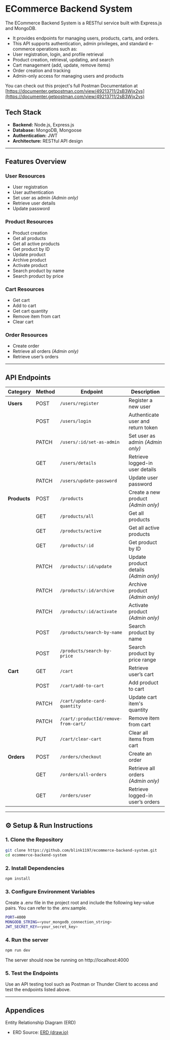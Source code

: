 # ECommerce Backend System
The ECommerce Backend System is a RESTful service built with Express.js and MongoDB.
* It provides endpoints for managing users, products, carts, and orders.
* This API supports authentication, admin privileges, and standard e-commerce operations such as:
* User registration, login, and profile retrieval
* Product creation, retrieval, updating, and search
* Cart management (add, update, remove items)
* Order creation and tracking
* Admin-only access for managing users and products

You can check out this project's full Postman Documentation at
[https://documenter.getpostman.com/view/49213711/2sB3Wjx2vs](https://documenter.getpostman.com/view/49213711/2sB3Wjx2vs)

## Tech Stack
- **Backend:** Node.js, Express.js  
- **Database:** MongoDB, Mongoose  
- **Authentication:** JWT  
- **Architecture:** RESTful API design  

---
## Features Overview

### User Resources
- User registration  
- User authentication  
- Set user as admin *(Admin only)*  
- Retrieve user details  
- Update password  

### Product Resources
- Product creation  
- Get all products  
- Get all active products  
- Get product by ID  
- Update product  
- Archive product  
- Activate product  
- Search product by name  
- Search product by price  

### Cart Resources
- Get cart  
- Add to cart  
- Get cart quantity  
- Remove item from cart  
- Clear cart  

### Order Resources
- Create order  
- Retrieve all orders *(Admin only)*  
- Retrieve user’s orders  

---

## API Endpoints

| Category | Method | Endpoint | Description |
|-----------|--------|-----------|-------------|
| **Users** | POST | `/users/register` | Register a new user |
|  | POST | `/users/login` | Authenticate user and return token |
|  | PATCH | `/users/:id/set-as-admin` | Set user as admin *(Admin only)* |
|  | GET | `/users/details` | Retrieve logged-in user details |
|  | PATCH | `/users/update-password` | Update user password |
| **Products** | POST | `/products` | Create a new product *(Admin only)* |
|  | GET | `/products/all` | Get all products |
|  | GET | `/products/active` | Get all active products |
|  | GET | `/products/:id` | Get product by ID |
|  | PATCH | `/products/:id/update` | Update product details *(Admin only)* |
|  | PATCH | `/products/:id/archive` | Archive product *(Admin only)* |
|  | PATCH | `/products/:id/activate` | Activate product *(Admin only)* |
|  | POST | `/products/search-by-name` | Search product by name |
|  | POST | `/products/search-by-price` | Search product by price range |
| **Cart** | GET | `/cart` | Retrieve user’s cart |
|  | POST | `/cart/add-to-cart` | Add product to cart |
|  | PATCH | `/cart/update-card-quantity` | Update cart item's quantity |
|  | PATCH | `/cart/:productId/remove-from-cart/` | Remove item from cart |
|  | PUT | `/cart/clear-cart` | Clear all items from cart |
| **Orders** | POST | `/orders/checkout` | Create an order |
|  | GET | `/orders/all-orders` | Retrieve all orders *(Admin only)* |
|  | GET | `/orders/user` | Retrieve logged-in user’s orders |

---

## ⚙️ Setup & Run Instructions

### 1. Clone the Repository
```bash
git clone https://github.com/blink1197/ecommerce-backend-system.git
cd ecommerce-backend-system
```
### 2. Install Dependencies
```bash
npm install
```
### 3. Configure Environment Variables
Create a .env file in the project root and include the following key-value pairs. You can refer to the .env.sample.
```bash
PORT=4000
MONGODB_STRING=<your_mongodb_connection_string>
JWT_SECRET_KEY=<your_secret_key>
```
### 4. Run the server
```bash
npm run dev
```
The server should now be running on http://localhost:4000

### 5. Test the Endpoints
Use an API testing tool such as Postman or Thunder Client to access and test the endpoints listed above.

---
## Appendices
Entity Relationship Diagram (ERD)
* ERD Source: [ERD (draw.io)](https://drive.google.com/file/d/1kx-JLStiKWyN0SWp2JCUezvPKSmst0Oc/view)




